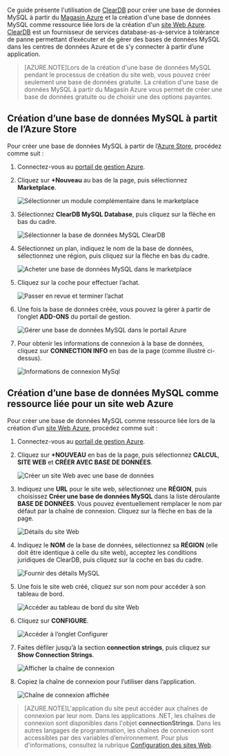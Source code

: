 Ce guide présente l'utilisation de [ClearDB] pour créer une base de données MySQL à partir du [Magasin Azure] et la création d'une base de données MySQL comme ressource liée lors de la création d'un [site Web Azure][waws]. [ClearDB] est un fournisseur de services database-as-a-service à tolérance de panne permettant d’exécuter et de gérer des bases de données MySQL dans les centres de données Azure et de s’y connecter à partir d’une application.

> [AZURE.NOTE]Lors de la création d'une base de données MySQL pendant le processus de création du site web, vous pouvez créer seulement une base de données gratuite. La création d'une base de données MySQL à partir du Magasin Azure vous permet de créer une base de données gratuite ou de choisir une des options payantes.

## Création d’une base de données MySQL à partit de l’Azure Store

Pour créer une base de données MySQL à partir de l’[Azure Store], procédez comme suit :

1. Connectez-vous au [portail de gestion Azure][portal].
2. Cliquez sur **+Nouveau** au bas de la page, puis sélectionnez **Marketplace**.

	![Sélectionner un module complémentaire dans le marketplace](./media/create-mysql-db/select-store.png)

3. Sélectionnez **ClearDB MySQL Database**, puis cliquez sur la flèche en bas du cadre.

	![Sélectionner la base de données MySQL ClearDB](./media/create-mysql-db/select-cleardb-mysql.png)

4. Sélectionnez un plan, indiquez le nom de la base de données, sélectionnez une région, puis cliquez sur la flèche en bas du cadre.

	![Acheter une base de données MySQL dans le marketplace](./media/create-mysql-db/purchase-mysql.png)

5. Cliquez sur la coche pour effectuer l’achat.

	![Passer en revue et terminer l’achat](./media/create-mysql-db/complete-mysql-purchase.png)

6. Une fois la base de données créée, vous pouvez la gérer à partir de l’onglet **ADD-ONS** du portail de gestion.

	![Gérer une base de données MySQL dans le portail Azure](./media/create-mysql-db/manage-mysql-add-on.png)

7. Pour obtenir les informations de connexion à la base de données, cliquez sur **CONNECTION INFO** en bas de la page (comme illustré ci-dessus).

	![Informations de connexion MySql](./media/create-mysql-db/mysql-conn-info.png)


## Création d’une base de données MySQL comme ressource liée pour un site web Azure

Pour créer une base de données MySQL comme ressource liée lors de la création d’un [site Web Azure][waws], procédez comme suit :

1. Connectez-vous au [portail de gestion Azure][portal].
2. Cliquez sur **+NOUVEAU** en bas de la page, puis sélectionnez **CALCUL**, **SITE WEB** et **CRÉER AVEC BASE DE DONNÉES**.

	![Créer un site Web avec une base de données](./media/create-mysql-db/custom_create.png)

3. Indiquez une **URL** pour le site web, sélectionnez une **RÉGION**, puis choisissez **Créer une base de données MySQL** dans la liste déroulante **BASE DE DONNÉES**. Vous pouvez éventuellement remplacer le nom par défaut par la chaîne de connexion. Cliquez sur la flèche en bas de la page.

	![Détails du site Web](./media/create-mysql-db/provide-website-details.png)

4. Indiquez le **NOM** de la base de données, sélectionnez sa **RÉGION** (elle doit être identique à celle du site web), acceptez les conditions juridiques de ClearDB, puis cliquez sur la coche en bas du cadre.

	![Fournir des détails MySQL](./media/create-mysql-db/provide-mysql-details.png)

5. Une fois le site web créé, cliquez sur son nom pour accéder à son tableau de bord.

	![Accéder au tableau de bord du site Web](./media/create-mysql-db/go-to-website-dashboard.png)

6. Cliquez sur **CONFIGURE**.

	![Accéder à l’onglet Configurer](./media/create-mysql-db/go-to-configure-tab.png)

7. Faites défiler jusqu’à la section **connection strings**, puis cliquez sur **Show Connection Strings**.

	![Afficher la chaîne de connexion](./media/create-mysql-db/show-conn-string.png)

8. Copiez la chaîne de connexion pour l’utiliser dans l’application.

	![Chaîne de connexion affichée](./media/create-mysql-db/shown-conn-string.png)

> [AZURE.NOTE]L'application du site peut accéder aux chaînes de connexion par leur nom. Dans les applications .NET, les chaînes de connexion sont disponibles dans l'objet **connectionStrings**. Dans les autres langages de programmation, les chaînes de connexion sont accessibles par des variables d’environnement. Pour plus d'informations, consultez la rubrique [Configuration des sites Web][configure].

[ClearDB]: http://www.cleardb.com/
[waws]: /documentation/services/web-sites/
[Azure Store]: ../articles/store.md
[Magasin Azure]: ../articles/store.md
[portal]: http://manage.windowsazure.com
[configure]: ../article/app-service-web/web-sites-configure.md

<!---HONumber=62-->